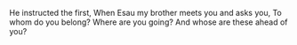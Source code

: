 He instructed the first, When Esau my brother meets you and asks you, To whom do you belong? Where are you going? And whose are these ahead of you?
